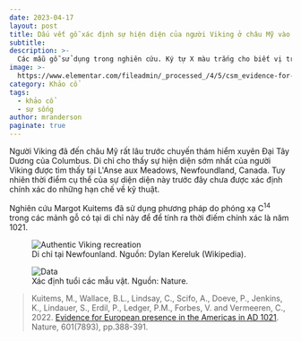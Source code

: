 ```yaml
---
date: 2023-04-17
layout: post
title: Dấu vết gỗ xác định sự hiện diện của người Viking ở châu Mỹ vào năm 1021
subtitle:
description: >-
  Các mẫu gỗ sử dụng trong nghiên cứu. Ký tự X màu trắng cho biết vị trí lấy mẫu. Nguồn: Kuitems (Nature).
image: >-
  https://www.elementar.com/fileadmin/_processed_/4/5/csm_evidence-for-european-presence-in-the-Americas-in-ad-1021_852efe4971.jpg
category: Khảo cổ
tags:
  - khảo cổ
  - sự sống
author: mranderson
paginate: true
---
```


Người Viking đã đến châu Mỹ rất lâu trước chuyến thám hiểm xuyên Đại Tây Dương của Columbus. Di chỉ cho thấy sự hiện diện sớm nhất của người Viking được tìm thấy tại L'Anse aux Meadows, Newfoundland, Canada. Tuy nhiên thời điểm cụ thể của sự diện diện này trước đây chưa được xác định chính xác do những hạn chế về kỹ thuật.

Nghiên cứu Margot Kuitems đã sử dụng phương pháp do phóng xạ C<sup>14</sup> trong các mảnh gỗ có tại di chỉ này để để tính ra thời điếm chính xác là năm 1021. 


<figure>
  <img src="https://upload.wikimedia.org/wikipedia/commons/thumb/6/68/Authentic_Viking_recreation.jpg/1920px-Authentic_Viking_recreation.jpg" alt="Authentic Viking recreation">
  <figcaption>Di chỉ tại Newfounland. Nguồn: Dylan Kereluk (Wikipedia).</figcaption>
</figure>


<figure>
  <img src="https://media.springernature.com/full/springer-static/image/art%3A10.1038%2Fs41586-021-03972-8/MediaObjects/41586_2021_3972_Fig1_HTML.png?as=webp" alt="Data">
  <figcaption>Xác định tuổi các mẫu vật. Nguồn: Nature.</figcaption>
</figure>



> Kuitems, M., Wallace, B.L., Lindsay, C., Scifo, A., Doeve, P., Jenkins, K., Lindauer, S., Erdil, P., Ledger, P.M., Forbes, V. and Vermeeren, C., 2022. [Evidence for European presence in the Americas in AD 1021](https://doi.org/10.1038/s41586-021-03972-8). Nature, 601(7893), pp.388-391.




